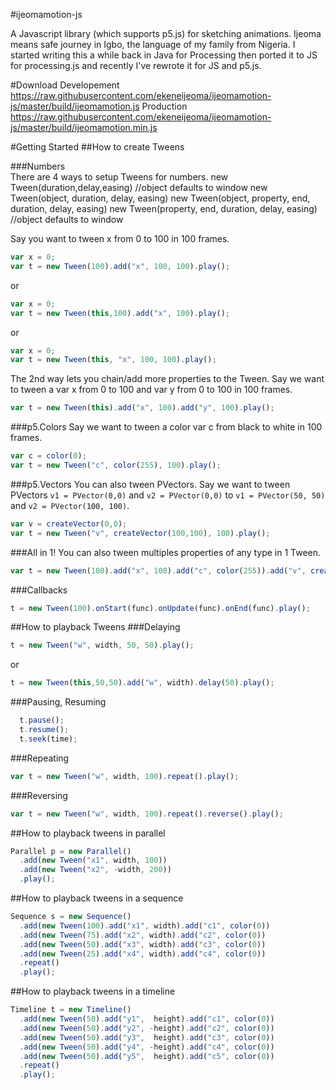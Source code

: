 #ijeomamotion-js
 
A Javascript library (which supports p5.js) for sketching animations. Ijeoma means safe journey in Igbo, the language of my family from Nigeria. I started writing this a while back in Java for Processing then ported it to JS for processing.js and recently I've rewrote it for JS and p5.js.

#Download 
Developement
https://raw.githubusercontent.com/ekeneijeoma/ijeomamotion-js/master/build/ijeomamotion.js
Production
https://raw.githubusercontent.com/ekeneijeoma/ijeomamotion-js/master/build/ijeomamotion.min.js

#Getting Started 
##How to create Tweens

###Numbers  
There are 4 ways to setup Tweens for numbers.
new Tween(duration,delay,easing) //object defaults to window
new Tween(object, duration, delay, easing) 
new Tween(object, property, end, duration, delay, easing)
new Tween(property, end, duration, delay, easing) //object defaults to window

Say you want to tween x from 0 to 100 in 100 frames. 
```javascript
var x = 0;
var t = new Tween(100).add("x", 100, 100).play();
```
or
```javascript
var x = 0;
var t = new Tween(this,100).add("x", 100).play();
```

or
```javascript
var x = 0;
var t = new Tween(this, "x", 100, 100).play();
```

The 2nd way lets you chain/add more properties to the Tween. Say we want to tween a var x from 0 to 100 and var y from 0 to 100 in 100 frames.
```javascript
var t = new Tween(this).add("x", 100).add("y", 100).play();
```
 
###p5.Colors 
Say we want to tween a color var c from black to white in 100 frames.
```javascript
var c = color(0);
var t = new Tween("c", color(255), 100).play();
```
 
###p5.Vectors
You can also tween PVectors. Say we want to tween PVectors `v1 = PVector(0,0)` and `v2 = PVector(0,0)` to `v1 = PVector(50, 50)` and `v2 = PVector(100, 100)`.
```javascript
var v = createVector(0,0);
var t = new Tween("v", createVector(100,100), 100).play();
```

###All in 1!
You can also tween multiples properties of any type in 1 Tween.
```javascript
var t = new Tween(100).add("x", 100).add("c", color(255)).add("v", createVector(100, 100)).play();
```

###Callbacks 
```javascript
t = new Tween(100).onStart(func).onUpdate(func).onEnd(func).play(); 
```

##How to playback Tweens 
###Delaying
```javascript
t = new Tween("w", width, 50, 50).play();
```
or
```javascript
t = new Tween(this,50,50).add("w", width).delay(50).play();
```
###Pausing, Resuming  
```javascript  
  t.pause(); 
  t.resume(); 
  t.seek(time); 
```
###Repeating
```javascript
var t = new Tween("w", width, 100).repeat().play();
```
###Reversing
```javascript 
var t = new Tween("w", width, 100).repeat().reverse().play();
```

##How to playback tweens in parallel
```javascript
Parallel p = new Parallel()
  .add(new Tween("x1", width, 100))
  .add(new Tween("x2", -width, 200))
  .play(); 
```

##How to playback tweens in a sequence
```javascript
Sequence s = new Sequence()
  .add(new Tween(100).add("x1", width).add("c1", color(0))
  .add(new Tween(75).add("x2", width).add("c2", color(0))
  .add(new Tween(50).add("x3", width).add("c3", color(0))
  .add(new Tween(25).add("x4", width).add("c4", color(0))
  .repeat()
  .play();
```

##How to playback tweens in a timeline
```javascript
Timeline t = new Timeline()
  .add(new Tween(50).add("y1",  height).add("c1", color(0))
  .add(new Tween(50).add("y2", -height).add("c2", color(0))
  .add(new Tween(50).add("y3",  height).add("c3", color(0))
  .add(new Tween(50).add("y4", -height).add("c4", color(0))
  .add(new Tween(50).add("y5",  height).add("c5", color(0))
  .repeat()
  .play();
```